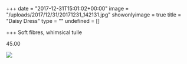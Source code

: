 +++
date = "2017-12-31T15:01:02+00:00"
image = "/uploads/2017/12/31/20171231_142131.jpg"
showonlyimage = true
title = "Daisy Dress"
type = ""
undefined = []

+++
Soft fibres, whimsical tulle

45\.00

![](/uploads/2017/12/31/20171231_142131.jpg)